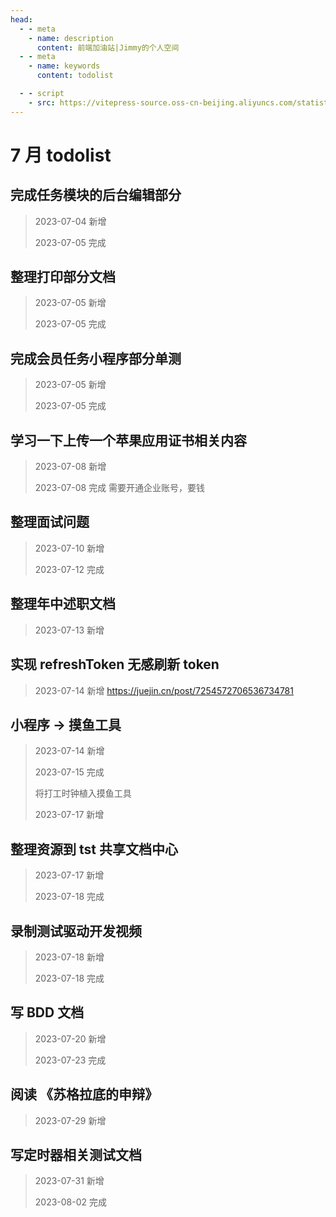 ```yaml
---
head:
  - - meta
    - name: description
      content: 前端加油站|Jimmy的个人空间
  - - meta
    - name: keywords
      content: todolist

  - - script
    - src: https://vitepress-source.oss-cn-beijing.aliyuncs.com/statistics.js
---
```


# 7 月 todolist

## 完成任务模块的后台编辑部分

> 2023-07-04 新增
>
> 2023-07-05 完成

## 整理打印部分文档

> 2023-07-05 新增
>
> 2023-07-05 完成

## 完成会员任务小程序部分单测

> 2023-07-05 新增
>
> 2023-07-05 完成

## 学习一下上传一个苹果应用证书相关内容

> 2023-07-08 新增
>
> 2023-07-08 完成
> 需要开通企业账号，要钱

## 整理面试问题

> 2023-07-10 新增
>
> 2023-07-12 完成

## 整理年中述职文档

> 2023-07-13 新增

## 实现 refreshToken 无感刷新 token

> 2023-07-14 新增
> https://juejin.cn/post/7254572706536734781

## 小程序 -> 摸鱼工具

> 2023-07-14 新增
>
> 2023-07-15 完成
>
> 将打工时钟植入摸鱼工具
>
> 2023-07-17 新增

## 整理资源到 tst 共享文档中心

> 2023-07-17 新增
>
> 2023-07-18 完成

## 录制测试驱动开发视频

> 2023-07-18 新增
>
> 2023-07-18 完成

## 写 BDD 文档

> 2023-07-20 新增
>
> 2023-07-23 完成

## 阅读 《苏格拉底的申辩》

> 2023-07-29 新增

## 写定时器相关测试文档

> 2023-07-31 新增
>
> 2023-08-02 完成
